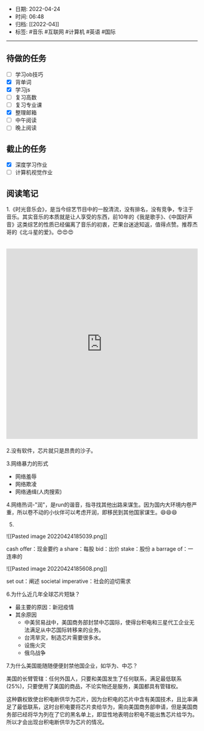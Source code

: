 - 日期: 2022-04-24
- 时间: 06:48
- 归档: [[2022-04]]
- 标签: #音乐 #互联网 #计算机 #英语 #国际 
---

## 待做的任务

- [ ] 学习ob技巧
- [x] 背单词
- [x] 学习js
- [ ] 复习高数
- [ ] 复习专业课
- [x] 整理邮箱
- [ ] 中午阅读
- [ ] 晚上阅读

## 截止的任务

- [x] 深度学习作业
- [ ] 计算机视觉作业

## 阅读笔记

1.《时光音乐会》，是当今综艺节目中的一股清流，没有排名，没有竞争，专注于音乐。其实音乐的本质就是让人享受的东西，前10年的《我是歌手》、《中国好声音》这类综艺的性质已经偏离了音乐的初衷，芒果台迷途知返，值得点赞。推荐杰哥的《北斗星的爱》。😍😍😍
<iframe src="https://player.bilibili.com/player.html?aid=464378133&bvid=BV1gL411M7Ev&cid=449660101&page=1"  scrolling="no" border="0" frameborder="no" framespacing="0" allowfullscreen="true" style="width: 100%; height: 500px; max-width: 100%；align:center; padding:20px 0;"> </iframe>
2.没有软件，芯片就只是昂贵的沙子。

3.网络暴力的形式
+ 网络羞辱
+ 网络欺凌
+ 网络通缉(人肉搜索)

4.网络热词-"润"，是run的谐音，指寻找其他出路来谋生。因为国内大环境内卷严重，所以卷不动的小伙伴可以考虑开润，即移民到其他国家谋生。😄😄😄


5.

![[Pasted image 20220424185039.png]]

cash offer：现金要约
a share：每股
bid：出价
stake：股份
a barrage of：一连串的

![[Pasted image 20220424185608.png]]

set out：阐述
societal imperative：社会的迫切需求

6.为什么近几年全球芯片短缺？

+ 最主要的原因：新冠疫情
+ 其余原因
	+ 中美贸易战中，美国商务部封禁中芯国际，使得台积电和三星代工企业无法满足从中芯国际转移来的业务。
	+ 台湾旱灾，制造芯片需要很多水。
	+ 设施火灾
	+ 俄乌战争

7.为什么美国能随随便便封禁他国企业，如华为、中芯？

美国的长臂管辖：任何外国人，只要和美国发生了任何联系，满足最低联系(25%)，只要使用了美国的商品，不论实物还是服务，美国都具有管辖权。

这种霸权致使台积电断供华为芯片，因为台积电的芯片中含有美国技术，且比率满足了最低联系，这时台积电要将芯片卖给华为，需向美国商务部申请，但是美国商务部已经将华为列在了它的黑名单上，即显性地表明台积电不能出售芯片给华为。所以才会出现台积电断供华为芯片的情况。